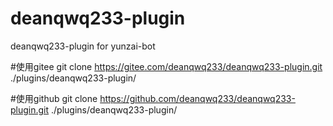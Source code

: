 # deanqwq233-plugin

deanqwq233-plugin for yunzai-bot


#使用gitee
git clone https://gitee.com/deanqwq233/deanqwq233-plugin.git ./plugins/deanqwq233-plugin/

#使用github
git clone https://github.com/deanqwq233/deanqwq233-plugin.git ./plugins/deanqwq233-plugin/

